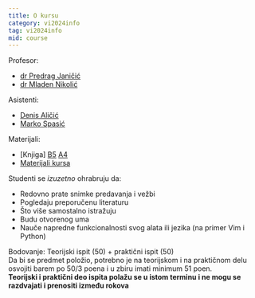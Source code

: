 ```yaml
---
title: O kursu
category: vi2024info
tag: vi2024info
mid: course
---
```

Profesor:
- [dr Predrag Janičić](http://poincare.matf.bg.ac.rs/~janicic/)
- [dr Mladen Nikolić](http://poincare.matf.bg.ac.rs/~nikolic/)

Asistenti:
- [Denis Aličić](http://poincare.matf.bg.ac.rs/~denis_alicic/)
- [Marko Spasić](http://poincare.matf.bg.ac.rs/~marko_spasic)


Materijali:
- [Knjiga] [B5](http://www.matf.bg.ac.rs/~janicic/books/VI_B5.pdf) [A4](http://www.matf.bg.ac.rs/~janicic/books/VI_A4.pdf
)
- [Materijali kursa](https://github.com/matfvi/vi/)

Studenti se *izuzetno* ohrabruju da:
- Redovno prate snimke predavanja i vežbi
- Pogledaju preporučenu literaturu
- Što više samostalno istražuju
- Budu otvorenog uma
- Nauče napredne funkcionalnosti svog alata ili jezika (na primer Vim i Python)

Bodovanje: 
Teorijski ispit (50) + praktični ispit (50)  
Da bi se predmet položio, potrebno je na teorijskom i na
praktičnom delu osvojiti barem po 50/3 poena i u zbiru
imati minimum 51 poen.   
**Teorijski i praktični deo ispita polažu se u istom terminu i ne mogu se razdvajati i prenositi između rokova**
